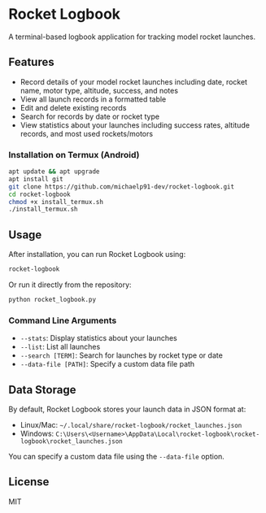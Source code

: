 # Rocket Logbook

A terminal-based logbook application for tracking model rocket launches.

## Features

- Record details of your model rocket launches including date, rocket name, motor type, altitude, success, and notes
- View all launch records in a formatted table
- Edit and delete existing records
- Search for records by date or rocket type
- View statistics about your launches including success rates, altitude records, and most used rockets/motors

### Installation on Termux (Android)


```bash
apt update && apt upgrade
apt install git
git clone https://github.com/michaelp91-dev/rocket-logbook.git
cd rocket-logbook
chmod +x install_termux.sh
./install_termux.sh
```

## Usage

After installation, you can run Rocket Logbook using:

```bash
rocket-logbook
```

Or run it directly from the repository:

```bash
python rocket_logbook.py
```

### Command Line Arguments

- `--stats`: Display statistics about your launches
- `--list`: List all launches
- `--search [TERM]`: Search for launches by rocket type or date
- `--data-file [PATH]`: Specify a custom data file path

## Data Storage

By default, Rocket Logbook stores your launch data in JSON format at:
- Linux/Mac: `~/.local/share/rocket-logbook/rocket_launches.json`
- Windows: `C:\Users\<Username>\AppData\Local\rocket-logbook\rocket-logbook\rocket_launches.json`

You can specify a custom data file using the `--data-file` option.

## License

MIT
